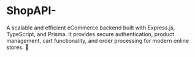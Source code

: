 # ShopAPI-

A scalable and efficient eCommerce backend built with Express.js, TypeScript, and Prisma. It provides secure authentication, product management, cart functionality, and order processing for modern online stores. 🚀
